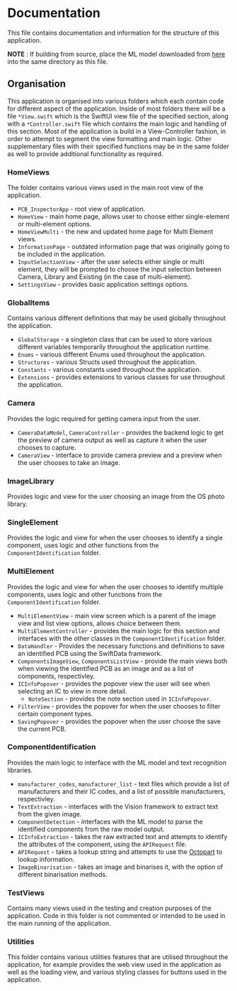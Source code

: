 #  Documentation
This file contains documentation and information for the structure of this application. 

**NOTE** : If building from source, place the ML model downloaded from [here]() into the same directory as this file. 

## Organisation
This application is organised into various folders which each contain code for different aspect of the application. 
Inside of most folders there will be a file `*View.swift` which is the SwiftUI view file of the specified section, along with a `*Controller.swift` file which contains the main logic and handling of this section. Most of the application is build in a View-Controller fashion, in order to attempt to segment the view formatting and main logic. Other supplementary files with their specified functions may be in the same folder as well to provide additional functionality as required. 

### HomeViews
The folder contains various views used in the main root view of the application. 
- `PCB_InspectorApp` - root view of application. 
- `HomeView` - main home page, allows user to choose either single-element or multi-element options.
- `HomeViewMulti` - the new and updated home page for Multi Element views. 
- `InformationPage` - outdated information page that was originally going to be included in the application. 
- `InputSelectionView` - after the user selects either single or multi element, they will be prompted to choose the input selection between Camera, Library and Existing (in the case of multi-element). 
- `SettingsView` - provides basic application settings options. 

### GlobalItems
Contains various different definitions that may be used globally throughout the application. 
- `GlobalStorage` - a singleton class that can be used to store various different variables temporarily throughout the application runtime. 
- `Enums` - various different Enums used throughout the application. 
- `Structures` - various Structs used throughout the application. 
- `Constants` - various constants used throughout the application. 
- `Extensions` - provides extensions to various classes for use throughout the application. 

### Camera
Provides the logic required for getting camera input from the user. 
- `CameraDataModel`, `CameraController` - provides the backend logic to get the preview of camera output as well as capture it when the user chooses to capture. 
- `CameraView` - interface to provide camera preview and a preview when the user chooses to take an image. 

### ImageLibrary
Provides logic and view for the user choosing an image from the OS photo library. 

### SingleElement
Provides the logic and view for when the user chooses to identify a single component, uses logic and other functions from the `ComponentIdentification` folder. 

### MultiElement
Provides the logic and view for when the user chooses to identify multiple components, uses logic and other functions from the `ComponentIdentification` folder. 
- `MultiElementView` - main view screen which is a parent of the image view and list view options, allows choice between them. 
- `MultiElementController` - provides the main logic for this section and interfaces with the other classes in the `ComponentIdentification` folder.
- `DataHandler` - Provides the necessary functions and definitions to save an identified PCB using the SwiftData framework.  
- `ComponentsImageView`, `ComponentsListView` - provide the main views both when viewing the identified PCB as an image and as a list of components, respectivley. 
- `ICInfoPopover` - provides the popover view the user will see when selecting an IC to view in more detail.
    - `NoteSection` - provides the note section used in `ICInfoPopover`. 
- `FilterView` - provides the popover for when the user chooses to filter certain component types. 
- `SavingPopover` - provides the popover when the user choose the save the current PCB. 

### ComponentIdentification
Provides the main logic to interface with the ML model and text recognition libraries. 
- `manufacturer_codes`, `manufacturer_list` - text files which provide a list of manufacturers and their IC codes, and a list of possible manufacturers, respectivley. 
- `TextExtraction` - interfaces with the Vision framework to extract text from the given image. 
- `ComponentDetection` - interfaces with the ML model to parse the identified components from the raw model output. 
- `ICInfoExtraction` - takes the raw extracted text and attempts to identify the attributes of the component, using the `APIRequest` file. 
- `APIRequest` - takes a lookup string and attempts to use the [Octopart]() to lookup information. 
- `ImageBinarisation` - takes an image and binarises it, with the option of different binarisation methods.  

### TestViews
Contains many views used in the testing and creation purposes of the application. Code in this folder is not commented or intended to be used in the main running of the application. 

### Utilities 
This folder contains various utilities features that are utilised throughout the application, for example provides the web view used in the application as well as the loading view, and various styling classes for buttons used in the application. 